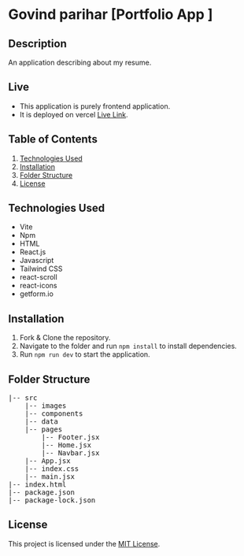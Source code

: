 # Govind parihar [Portfolio App ]

## Description

An application describing about my resume.

## Live

- This application is purely frontend application.
- It is deployed on vercel [Live Link](https://anuragaffection.vercel.app/).

## Table of Contents

1. [Technologies Used](#technologies-used)
2. [Installation ](#installation)
3. [Folder Structure](#folder-structure)
4. [License](#license)

## Technologies Used

- Vite
- Npm
- HTML
- React.js
- Javascript
- Tailwind CSS
- react-scroll 
- react-icons
- getform.io

## Installation

1. Fork & Clone the repository.
2. Navigate to the folder and run `npm install` to install dependencies.
3. Run `npm run dev` to start the application.

## Folder Structure

<pre>
|-- src
    |-- images 
    |-- components
    |-- data 
    |-- pages
        |-- Footer.jsx 
        |-- Home.jsx 
        |-- Navbar.jsx 
    |-- App.jsx 
    |-- index.css 
    |-- main.jsx 
|-- index.html
|-- package.json
|-- package-lock.json
</pre>

## License

This project is licensed under the [MIT License](LICENSE).
